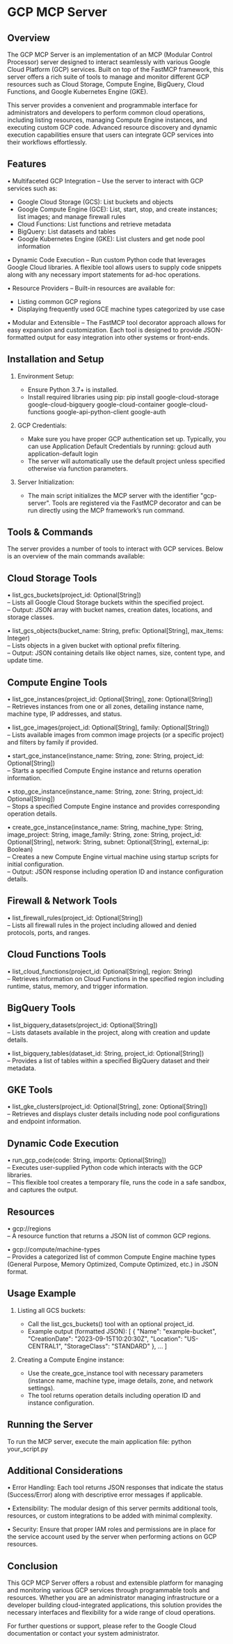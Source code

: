 GCP MCP Server
==============

Overview
--------
The GCP MCP Server is an implementation of an MCP (Modular Control Processor) server designed to interact seamlessly with various Google Cloud Platform (GCP) services. Built on top of the FastMCP framework, this server offers a rich suite of tools to manage and monitor different GCP resources such as Cloud Storage, Compute Engine, BigQuery, Cloud Functions, and Google Kubernetes Engine (GKE).

This server provides a convenient and programmable interface for administrators and developers to perform common cloud operations, including listing resources, managing Compute Engine instances, and executing custom GCP code. Advanced resource discovery and dynamic execution capabilities ensure that users can integrate GCP services into their workflows effortlessly.

Features
--------
• Multifaceted GCP Integration – Use the server to interact with GCP services such as:
  - Google Cloud Storage (GCS): List buckets and objects
  - Google Compute Engine (GCE): List, start, stop, and create instances; list images; and manage firewall rules
  - Cloud Functions: List functions and retrieve metadata
  - BigQuery: List datasets and tables
  - Google Kubernetes Engine (GKE): List clusters and get node pool information

• Dynamic Code Execution – Run custom Python code that leverages Google Cloud libraries. A flexible tool allows users to supply code snippets along with any necessary import statements for ad-hoc operations.

• Resource Providers – Built-in resources are available for:
  - Listing common GCP regions
  - Displaying frequently used GCE machine types categorized by use case

• Modular and Extensible – The FastMCP tool decorator approach allows for easy expansion and customization. Each tool is designed to provide JSON-formatted output for easy integration into other systems or front-ends.

Installation and Setup
----------------------
1. Environment Setup:
   - Ensure Python 3.7+ is installed.
   - Install required libraries using pip:
     pip install google-cloud-storage google-cloud-bigquery google-cloud-container google-cloud-functions google-api-python-client google-auth

2. GCP Credentials:
   - Make sure you have proper GCP authentication set up. Typically, you can use Application Default Credentials by running:
     gcloud auth application-default login
   - The server will automatically use the default project unless specified otherwise via function parameters.

3. Server Initialization:
   - The main script initializes the MCP server with the identifier "gcp-server". Tools are registered via the FastMCP decorator and can be run directly using the MCP framework’s run command.

Tools & Commands
----------------
The server provides a number of tools to interact with GCP services. Below is an overview of the main commands available:

Cloud Storage Tools
-------------------
• list_gcs_buckets(project_id: Optional[String])  
  – Lists all Google Cloud Storage buckets within the specified project.  
  – Output: JSON array with bucket names, creation dates, locations, and storage classes.

• list_gcs_objects(bucket_name: String, prefix: Optional[String], max_items: Integer)  
  – Lists objects in a given bucket with optional prefix filtering.  
  – Output: JSON containing details like object names, size, content type, and update time.

Compute Engine Tools
--------------------
• list_gce_instances(project_id: Optional[String], zone: Optional[String])  
  – Retrieves instances from one or all zones, detailing instance name, machine type, IP addresses, and status.
  
• list_gce_images(project_id: Optional[String], family: Optional[String])  
  – Lists available images from common image projects (or a specific project) and filters by family if provided.
  
• start_gce_instance(instance_name: String, zone: String, project_id: Optional[String])  
  – Starts a specified Compute Engine instance and returns operation information.
  
• stop_gce_instance(instance_name: String, zone: String, project_id: Optional[String])  
  – Stops a specified Compute Engine instance and provides corresponding operation details.
  
• create_gce_instance(instance_name: String, machine_type: String, image_project: String, image_family: String, zone: String, project_id: Optional[String], network: String, subnet: Optional[String], external_ip: Boolean)  
  – Creates a new Compute Engine virtual machine using startup scripts for initial configuration.  
  – Output: JSON response including operation ID and instance configuration details.

Firewall & Network Tools
--------------------------
• list_firewall_rules(project_id: Optional[String])  
  – Lists all firewall rules in the project including allowed and denied protocols, ports, and ranges.

Cloud Functions Tools
---------------------
• list_cloud_functions(project_id: Optional[String], region: String)  
  – Retrieves information on Cloud Functions in the specified region including runtime, status, memory, and trigger information.

BigQuery Tools
--------------
• list_bigquery_datasets(project_id: Optional[String])  
  – Lists datasets available in the project, along with creation and update details.
  
• list_bigquery_tables(dataset_id: String, project_id: Optional[String])  
  – Provides a list of tables within a specified BigQuery dataset and their metadata.

GKE Tools
---------
• list_gke_clusters(project_id: Optional[String], zone: Optional[String])  
  – Retrieves and displays cluster details including node pool configurations and endpoint information.

Dynamic Code Execution
----------------------
• run_gcp_code(code: String, imports: Optional[String])  
  – Executes user-supplied Python code which interacts with the GCP libraries.  
  – This flexible tool creates a temporary file, runs the code in a safe sandbox, and captures the output.

Resources
---------
• gcp://regions  
  – A resource function that returns a JSON list of common GCP regions.

• gcp://compute/machine-types  
  – Provides a categorized list of common Compute Engine machine types (General Purpose, Memory Optimized, Compute Optimized, etc.) in JSON format.

Usage Example
-------------
1. Listing all GCS buckets:
   - Call the list_gcs_buckets() tool with an optional project_id.
   - Example output (formatted JSON):
     [
       {
         "Name": "example-bucket",
         "CreationDate": "2023-09-15T10:20:30Z",
         "Location": "US-CENTRAL1",
         "StorageClass": "STANDARD"
       },
       ...
     ]

2. Creating a Compute Engine instance:
   - Use the create_gce_instance tool with necessary parameters (instance name, machine type, image details, zone, and network settings).
   - The tool returns operation details including operation ID and instance configuration.

Running the Server
------------------
To run the MCP server, execute the main application file:
   python your_script.py

Additional Considerations
-------------------------
• Error Handling: Each tool returns JSON responses that indicate the status (Success/Error) along with descriptive error messages if applicable.
  
• Extensibility: The modular design of this server permits additional tools, resources, or custom integrations to be added with minimal complexity.

• Security: Ensure that proper IAM roles and permissions are in place for the service account used by the server when performing actions on GCP resources.

Conclusion
----------
This GCP MCP Server offers a robust and extensible platform for managing and monitoring various GCP services through programmable tools and resources. Whether you are an administrator managing infrastructure or a developer building cloud-integrated applications, this solution provides the necessary interfaces and flexibility for a wide range of cloud operations.

For further questions or support, please refer to the Google Cloud documentation or contact your system administrator.